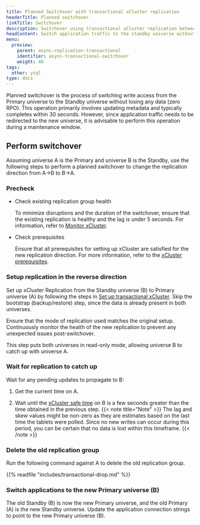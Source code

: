 ```yaml
---
title: Planned Switchover with transactional xCluster replication
headerTitle: Planned switchover
linkTitle: Switchover
description: Switchover using transactional xCluster replication between universes
headContent: Switch application traffic to the standby universe without data loss
menu:
  preview:
    parent: async-replication-transactional
    identifier: async-transactional-switchover
    weight: 40
tags:
  other: ysql
type: docs
---
```


Planned switchover is the process of switching write access from the Primary universe to the Standby universe without losing any data (zero RPO). This operation primarily involves updating metadata and typically completes within 30 seconds. However, since application traffic needs to be redirected to the new universe, it is advisable to perform this operation during a maintenance window.

## Perform switchover

Assuming universe A is the Primary and universe B is the Standby, use the following steps to perform a planned switchover to change the replication direction from A->B to B->A.

### Precheck

- Check existing replication group health

  To minimize disruptions and the duration of the switchover, ensure that the existing replication is healthy and the lag is under 5 seconds. For information, refer to [Monitor xCluster](../../../../launch-and-manage/monitor-and-alert/xcluster-monitor/).

- Check prerequisites

  Ensure that all prerequisites for setting up xCluster are satisfied for the new replication direction. For more information, refer to the [xCluster prerequisites](../#prerequisites).

### Setup replication in the reverse direction

Set up xCluster Replication from the Standby universe (B) to Primary universe (A) by following the steps in [Set up transactional xCluster](../async-replication-transactional/). 
Skip the bootstrap (backup/restore) step, since the data is already present in both universes.

Ensure that the mode of replication used matches the original setup. Continuously monitor the health of the new replication to prevent any unexpected issues post-switchover.

This step puts both universes in read-only mode, allowing universe B to catch up with universe A.

### Wait for replication to catch up

Wait for any pending updates to propagate to B:

1. Get the current time on A.

1. Wait until the [xCluster safe time](../../../../launch-and-manage/monitor-and-alert/xcluster-monitor/#xcluster-safe-time) on B is a few seconds greater than the time obtained in the previous step.
{{< note title="Note" >}}
The lag and skew values might be non-zero as they are estimates based on the last time the tablets were polled. Since no new writes can occur during this period, you can be certain that no data is lost within this timeframe.
{{< /note >}}


### Delete the old replication group

Run the following command against A to delete the old replication group.

{{% readfile "includes/transactional-drop.md" %}}

### Switch applications to the new Primary universe (B)
The old Standby (B) is now the new Primary universe, and the old Primary (A) is the new Standby universe. Update the application connection strings to point to the new Primary universe (B).
